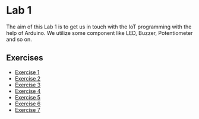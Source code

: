 
# Lab 1
The aim of this Lab 1 is to get us in touch with the IoT programming with the help of Arduino. We utilize some component 
like LED, Buzzer, Potentiometer and so on.
  
## Exercises
  - [Exercise 1](ex_1)
  - [Exercise 2](ex_2)
  - [Exercise 3](ex_3)
  - [Exercise 4](ex_4)
  - [Exercise 5](ex_5)
  - [Exercise 6](ex_6)
  - [Exercise 7](ex_7)


  
